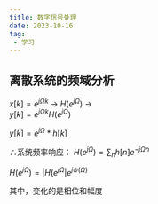 ```yaml
---
title: 数字信号处理
date: 2023-10-16
tag: 
 - 学习
---
```


## 离散系统的频域分析
$x[k]=e^{j\Omega k}$   $\to$   $H(e^{j\Omega})$   $\to$  
$y[k]=e^{j\Omega k}H(e^{j\Omega})$

$y[k]=e^{j\Omega} * h[k]$

$\therefore$系统频率响应：
$H(e^{j\Omega})=\sum_n h[n]e^{-j\Omega n}$

$H(e^{j\Omega}) = | H(e^{j\Omega} |e^{j\psi (\Omega)}$

其中，变化的是相位和幅度


